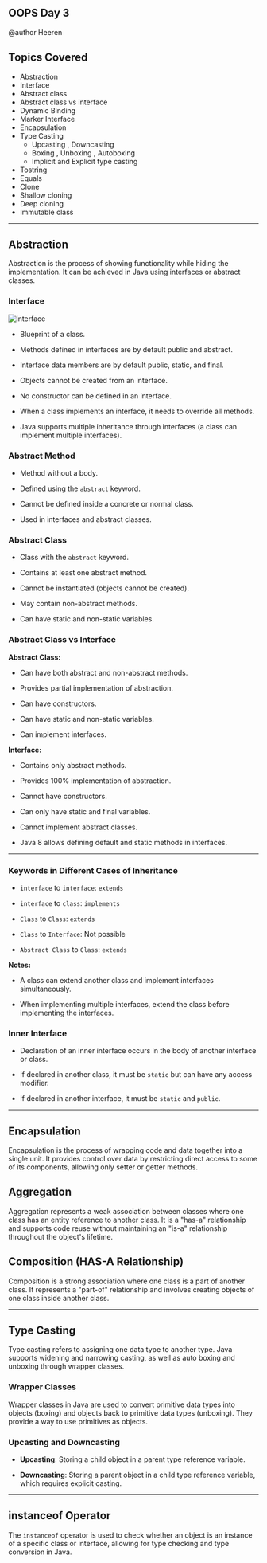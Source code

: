 ## OOPS Day 3

 @author Heeren

 **Topics Covered**
--------------
- Abstraction
- Interface
- Abstract class
- Abstract class vs interface
- Dynamic Binding
- Marker Interface
- Encapsulation
- Type Casting
   - Upcasting , Downcasting
   - Boxing , Unboxing , Autoboxing
   - Implicit and Explicit type casting
- Tostring
- Equals
- Clone
- Shallow cloning 
- Deep cloning 
- Immutable class

--------------
## Abstraction

Abstraction is the process of showing functionality while hiding the implementation. It can be achieved in Java using interfaces or abstract classes.

### Interface  

![interface](https://github.com/codewithheeren/Java/assets/87074236/ebc5aade-947b-467f-a45d-18f248a5260f)   

- Blueprint of a class.

- Methods defined in interfaces are by default public and abstract.

- Interface data members are by default public, static, and final.

- Objects cannot be created from an interface.

- No constructor can be defined in an interface.

- When a class implements an interface, it needs to override all methods.

- Java supports multiple inheritance through interfaces (a class can implement multiple interfaces).

### Abstract Method

- Method without a body.

- Defined using the `abstract` keyword.

- Cannot be defined inside a concrete or normal class.

- Used in interfaces and abstract classes.

### Abstract Class

- Class with the `abstract` keyword.

- Contains at least one abstract method.

- Cannot be instantiated (objects cannot be created).

- May contain non-abstract methods.

- Can have static and non-static variables.

### Abstract Class vs Interface

**Abstract Class:**

- Can have both abstract and non-abstract methods.

- Provides partial implementation of abstraction.

- Can have constructors.

- Can have static and non-static variables.

- Can implement interfaces.

**Interface:**

- Contains only abstract methods.

- Provides 100% implementation of abstraction.

- Cannot have constructors.

- Can only have static and final variables.

- Cannot implement abstract classes.

- Java 8 allows defining default and static methods in interfaces.

---

### Keywords in Different Cases of Inheritance

- `interface` to `interface`: `extends`

- `interface` to `class`: `implements`

- `Class` to `Class`: `extends`

- `Class` to `Interface`: Not possible

- `Abstract Class` to `Class`: `extends`

**Notes:**

- A class can extend another class and implement interfaces simultaneously.

- When implementing multiple interfaces, extend the class before implementing the interfaces.

### Inner Interface

- Declaration of an inner interface occurs in the body of another interface or class.

- If declared in another class, it must be `static` but can have any access modifier.

- If declared in another interface, it must be `static` and `public`.

---

## Encapsulation

Encapsulation is the process of wrapping code and data together into a single unit. It provides control over data by restricting direct access to some of its components, allowing only setter or getter methods.

## Aggregation

Aggregation represents a weak association between classes where one class has an entity reference to another class. It is a "has-a" relationship and supports code reuse without maintaining an "is-a" relationship throughout the object's lifetime.

## Composition (HAS-A Relationship)

Composition is a strong association where one class is a part of another class. It represents a "part-of" relationship and involves creating objects of one class inside another class.

---

## Type Casting

Type casting refers to assigning one data type to another type. Java supports widening and narrowing casting, as well as auto boxing and unboxing through wrapper classes.

### Wrapper Classes

Wrapper classes in Java are used to convert primitive data types into objects (boxing) and objects back to primitive data types (unboxing). They provide a way to use primitives as objects.

### Upcasting and Downcasting

- **Upcasting**: Storing a child object in a parent type reference variable.

- **Downcasting**: Storing a parent object in a child type reference variable, which requires explicit casting.

---

## instanceof Operator

The `instanceof` operator is used to check whether an object is an instance of a specific class or interface, allowing for type checking and type conversion in Java.

